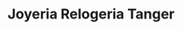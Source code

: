 ---
title: "Joyeria Relogeria Tanger"
url: /santa-coloma-de-gramenet/joyeria-relogeria-tanger/
shop: Schmuck
---